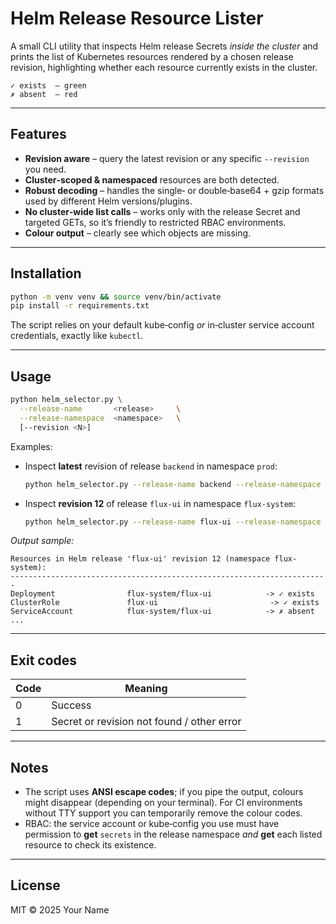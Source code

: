 # Helm Release Resource Lister

A small CLI utility that inspects Helm release Secrets _inside the cluster_ and prints the list of Kubernetes resources rendered by a chosen release revision, highlighting whether each resource currently exists in the cluster.

```
✓ exists  – green
✗ absent  – red
```

---

## Features

* **Revision aware** – query the latest revision or any specific `--revision` you need.
* **Cluster‑scoped & namespaced** resources are both detected.
* **Robust decoding** – handles the single‑ or double‑base64 + gzip formats used by different Helm versions/plugins.
* **No cluster‑wide list calls** – works only with the release Secret and targeted GETs, so it’s friendly to restricted RBAC environments.
* **Colour output** – clearly see which objects are missing.

---

## Installation

```bash
python -m venv venv && source venv/bin/activate
pip install -r requirements.txt
```

The script relies on your default kube‑config _or_ in‑cluster service account credentials, exactly like `kubectl`.

---

## Usage

```bash
python helm_selector.py \
  --release-name       <release>     \
  --release-namespace  <namespace>   \
  [--revision <N>]
```

Examples:

* Inspect **latest** revision of release `backend` in namespace `prod`:

  ```bash
  python helm_selector.py --release-name backend --release-namespace prod
  ```

* Inspect **revision 12** of release `flux-ui` in namespace `flux-system`:

  ```bash
  python helm_selector.py --release-name flux-ui --release-namespace flux-system --revision 12
  ```

_Output sample:_

```
Resources in Helm release 'flux-ui' revision 12 (namespace flux-system):
-----------------------------------------------------------------------
Deployment                flux-system/flux-ui            -> ✓ exists
ClusterRole               flux-ui                         -> ✓ exists
ServiceAccount            flux-system/flux-ui            -> ✗ absent
...
```

---

## Exit codes

| Code | Meaning                                  |
|------|-------------------------------------------|
| 0    | Success                                   |
| 1    | Secret or revision not found / other error|

---

## Notes

* The script uses **ANSI escape codes**; if you pipe the output, colours might disappear (depending on your terminal). For CI environments without TTY support you can temporarily remove the colour codes.
* RBAC: the service account or kube‑config you use must have permission to **get** `secrets` in the release namespace _and_ **get** each listed resource to check its existence.

---

## License

MIT © 2025 Your Name

